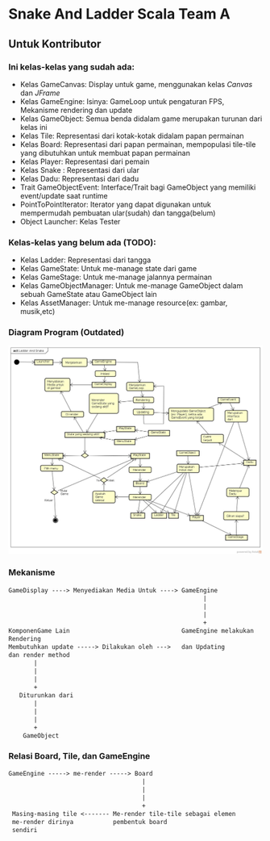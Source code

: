 # Snake And Ladder Scala Team A 

## Untuk Kontributor

### Ini kelas-kelas yang sudah ada:

* Kelas GameCanvas: Display untuk game, menggunakan kelas _Canvas_ dan _JFrame_
* Kelas GameEngine: Isinya: GameLoop untuk pengaturan FPS, Mekanisme rendering dan update
* Kelas GameObject: Semua benda didalam game merupakan turunan dari kelas ini
* Kelas Tile: Representasi dari kotak-kotak didalam papan permainan
* Kelas Board: Representasi dari papan permainan, mempopulasi tile-tile yang dibutuhkan untuk membuat papan permainan
* Kelas Player: Representasi dari pemain
* Kelas Snake : Representasi dari ular
* Kelas Dadu: Representasi dari dadu
* Trait GameObjectEvent: Interface/Trait bagi GameObject yang memiliki event/update saat runtime
* PointToPointIterator: Iterator yang dapat digunakan untuk mempermudah pembuatan ular(sudah) dan tangga(belum)
* Object Launcher: Kelas Tester

### Kelas-kelas yang belum ada (TODO):

* Kelas Ladder: Representasi dari tangga
* Kelas GameState: Untuk me-manage state dari game
* Kelas GameStage: Untuk me-manage jalannya permainan
* Kelas GameObjectManager: Untuk me-manage GameObject dalam sebuah GameState atau GameObject lain
* Kelas AssetManager: Untuk me-manage resource(ex: gambar, musik,etc)

### Diagram Program (Outdated)

![Diagram Program](Plan.jpg)

### Mekanisme

    GameDisplay ----> Menyediakan Media Untuk ----> GameEngine
                                                          |
                                                          |
                                                          |
                                                          +
    KomponenGame Lain                               GameEngine melakukan Rendering
    Membutuhkan update -----> Dilakukan oleh --->   dan Updating
    dan render method
           |
           |
           |
           +
       Diturunkan dari
           |
           |
           |
           +
        GameObject
        
        
### Relasi Board, Tile, dan GameEngine
   
    GameEngine -----> me-render -----> Board
                                         |
                                         |
                                         |
                                         +
     Masing-masing tile <------- Me-render tile-tile sebagai elemen
     me-render dirinya           pembentuk board
     sendiri
